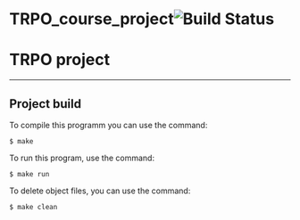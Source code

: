 # TRPO_course_project![Build Status](https://travis-ci.org/Grawyn/TRPO_course_project.svg?branch=master)

# TRPO project

---

## **Project build**

To compile this programm you can use the command:  

`$ make`

To run this program, use the command:

`$ make run`

To delete object files, you can use the command:

`$ make clean`

